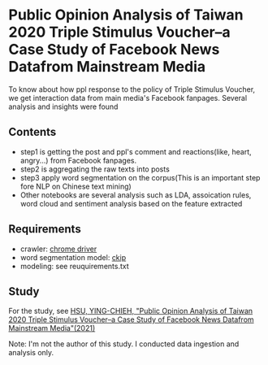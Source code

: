 # Public Opinion Analysis of Taiwan 2020 Triple Stimulus Voucher–a Case Study of Facebook News Datafrom Mainstream Media

To know about how ppl response to the policy of Triple Stimulus Voucher, we get interaction data from main media's Facebook fanpages. Several analysis and insights were found

## Contents
- step1 is getting the post and ppl's comment and reactions(like, heart, angry...) from Facebook fanpages.  
- step2 is aggregating the raw texts into posts
- step3 apply word segmentation on the corpus(This is an important step fore NLP on Chinese text mining)
- Other notebooks are several analysis such as LDA, assoication rules, word cloud and sentiment analysis based on the feature extracted

## Requirements
- crawler: [chrome driver](https://chromedriver.chromium.org/)
- word segmentation model: [ckip](https://github.com/ckiplab/ckip-classic)
- modeling: see reuquirements.txt

## Study
For the study, see [HSU, YING-CHIEH, "Public Opinion Analysis of Taiwan 2020 Triple Stimulus Voucher–a Case Study of Facebook News Datafrom Mainstream Media"(2021)](https://hdl.handle.net/11296/ea768j)

Note: I'm not the author of this study. I conducted data ingestion and analysis only.
